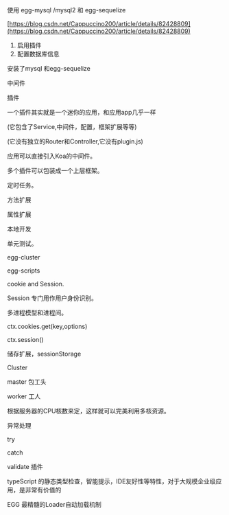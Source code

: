 使用 egg-mysql /mysql2 和 egg-sequelize

[https://blog.csdn.net/Cappuccino200/article/details/82428809](https://blog.csdn.net/Cappuccino200/article/details/82428809)

1. 启用插件
2. 配置数据库信息

安装了mysql 和egg-sequelize

中间件

插件

一个插件其实就是一个迷你的应用，和应用app几乎一样

\(它包含了Service,中间件，配置，框架扩展等等\)

\(它没有独立的Router和Controller,它没有plugin.js\)

应用可以直接引入Koa的中间件。

多个插件可以包装成一个上层框架。

定时任务。

方法扩展

属性扩展

本地开发

单元测试。

egg-cluster

egg-scripts

cookie and Session.

Session 专门用作用户身份识别。

多进程模型和进程间。

ctx.cookies.get\(key,options\)

ctx.session\(\)

储存扩展，sessionStorage

Cluster

master  包工头

worker 工人

根据服务器的CPU核数来定，这样就可以完美利用多核资源。

异常处理

try

catch

validate 插件

typeScript 的静态类型检查，智能提示，IDE友好性等特性，对于大规模企业级应用，是非常有价值的





EGG 最精髓的Loader自动加载机制

